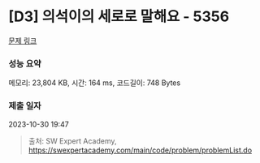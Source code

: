 # [D3] 의석이의 세로로 말해요 - 5356 

[문제 링크](https://swexpertacademy.com/main/code/problem/problemDetail.do?contestProbId=AWVWgkP6sQ0DFAUO) 

### 성능 요약

메모리: 23,804 KB, 시간: 164 ms, 코드길이: 748 Bytes

### 제출 일자

2023-10-30 19:47



> 출처: SW Expert Academy, https://swexpertacademy.com/main/code/problem/problemList.do